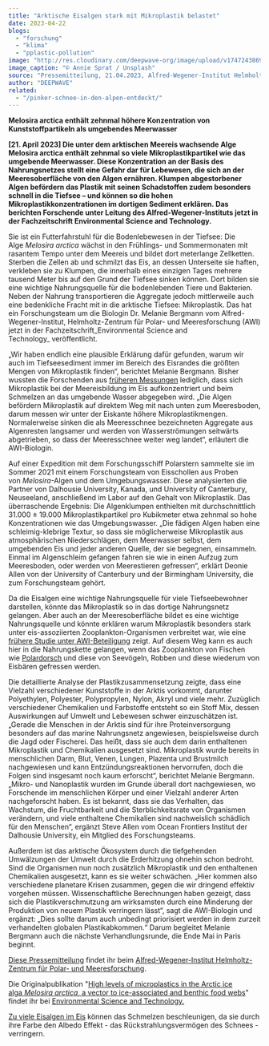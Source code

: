 ```yaml
---
title: "Arktische Eisalgen stark mit Mikroplastik belastet"
date: 2023-04-22
blogs: 
  - "forschung"
  - "klima"
  - "pplastic-pollution"
image: "http://res.cloudinary.com/deepwave-org/image/upload/v1747243869/deepwave.org/annie-spratt-Tno1Zd3T6yY-unsplash-scaled.jpg"
image_caption: "© Annie Sprat / Unsplash"
source: "Pressemitteilung, 21.04.2023, Alfred-Wegener-Institut Helmholtz-Zentrum für Polar- und Meeresforschung"
author: "DEEPWAVE"
related: 
  - "/pinker-schnee-in-den-alpen-entdeckt/"
---
```


**Melosira arctica enthält zehnmal höhere Konzentration von Kunststoffpartikeln als umgebendes Meerwasser**

**\[21. April 2023\] Die unter dem arktischen Meereis wachsende Alge Melosira arctica enthält zehnmal so viele Mikroplastikpartikel wie das umgebende Meerwasser. Diese Konzentration an der Basis des Nahrungsnetzes stellt eine Gefahr dar für Lebewesen, die sich an der Meeresoberfläche von den Algen ernähren. Klumpen abgestorbener Algen befördern das Plastik mit seinen Schadstoffen zudem besonders schnell in die Tiefsee – und können so die hohen Mikroplastikkonzentrationen im dortigen Sediment erklären. Das berichten Forschende unter Leitung des Alfred-Wegener-Instituts jetzt in der Fachzeitschrift Environmental Science and Technology.**

Sie ist ein Futterfahrstuhl für die Bodenlebewesen in der Tiefsee: Die Alge _Melosira arctica_ wächst in den Frühlings- und Sommermonaten mit rasantem Tempo unter dem Meereis und bildet dort meterlange Zellketten. Sterben die Zellen ab und schmilzt das Eis, an dessen Unterseite sie haften, verkleben sie zu Klumpen, die innerhalb eines einzigen Tages mehrere tausend Meter bis auf den Grund der Tiefsee sinken können. Dort bilden sie eine wichtige Nahrungsquelle für die bodenlebenden Tiere und Bakterien. Neben der Nahrung transportieren die Aggregate jedoch mittlerweile auch eine bedenkliche Fracht mit in die arktische Tiefsee: Mikroplastik. Das hat ein Forschungsteam um die Biologin Dr. Melanie Bergmann vom Alfred-Wegener-Institut, Helmholtz-Zentrum für Polar- und Meeresforschung (AWI) jetzt in der Fachzeitschrift_Environmental Science and Technology_ veröffentlicht.

„Wir haben endlich eine plausible Erklärung dafür gefunden, warum wir auch im Tiefseesediment immer im Bereich des Eisrandes die größten Mengen von Mikroplastik finden“, berichtet Melanie Bergmann. Bisher wussten die Forschenden aus [früheren Messungen](https://www.nature.com/articles/s41467-018-03825-5) lediglich, dass sich Mikroplastik bei der Meereisbildung im Eis aufkonzentriert und beim Schmelzen an das umgebende Wasser abgegeben wird. „Die Algen befördern Mikroplastik auf direktem Weg mit nach unten zum Meeresboden, darum messen wir unter der Eiskante höhere Mikroplastikmengen. Normalerweise sinken die als Meeresschnee bezeichneten Aggregate aus Algenresten langsamer und werden von Wasserströmungen seitwärts abgetrieben, so dass der Meeresschnee weiter weg landet“, erläutert die AWI-Biologin.

Auf einer Expedition mit dem Forschungsschiff Polarstern sammelte sie im Sommer 2021 mit einem Forschungsteam von Eisschollen aus Proben von _Melosira_\-Algen und dem Umgebungswasser. Diese analysierten die Partner von Dalhousie University, Kanada, und University of Canterbury, Neuseeland, anschließend im Labor auf den Gehalt von Mikroplastik. Das überraschende Ergebnis: Die Algenklumpen enthielten mit durchschnittlich 31.000 ± 19.000 Mikroplastikpartikel pro Kubikmeter etwa zehnmal so hohe Konzentrationen wie das Umgebungswasser. „Die fädigen Algen haben eine schleimig-klebrige Textur, so dass sie möglicherweise Mikroplastik aus atmosphärischen Niederschlägen, dem Meerwasser selbst, dem umgebenden Eis und jeder anderen Quelle, der sie begegnen, einsammeln. Einmal im Algenschleim gefangen fahren sie wie in einen Aufzug zum Meeresboden, oder werden von Meerestieren gefressen“, erklärt Deonie Allen von der University of Canterbury und der Birmingham University, die zum Forschungsteam gehört.

Da die Eisalgen eine wichtige Nahrungsquelle für viele Tiefseebewohner darstellen, könnte das Mikroplastik so in das dortige Nahrungsnetz gelangen. Aber auch an der Meeresoberfläche bildet es eine wichtige Nahrungsquelle und könnte erklären warum Mikroplastik besonders stark unter eis-assoziierten Zooplankton-Organismen verbreitet war, wie eine [frühere Studie unter AWI-Beteiligung](https://www.sciencedirect.com/science/article/pii/S0048969722019799) zeigt. Auf diesem Weg kann es auch hier in die Nahrungskette gelangen, wenn das Zooplankton von Fischen wie [Polardorsch](https://link.springer.com/article/10.1007/s00300-018-2283-8) und diese von Seevögeln, Robben und diese wiederum von Eisbären gefressen werden.

Die detaillierte Analyse der Plastikzusammensetzung zeigte, dass eine Vielzahl verschiedener Kunststoffe in der Arktis vorkommt, darunter Polyethylen, Polyester, Polypropylen, Nylon, Akryl und viele mehr. Zuzüglich verschiedener Chemikalien und Farbstoffe entsteht so ein Stoff Mix, dessen Auswirkungen auf Umwelt und Lebewesen schwer einzuschätzen ist. „Gerade die Menschen in der Arktis sind für ihre Proteinversorgung besonders auf das marine Nahrungsnetz angewiesen, beispielsweise durch die Jagd oder Fischerei. Das heißt, dass sie auch dem darin enthaltenen Mikroplastik und Chemikalien ausgesetzt sind. Mikroplastik wurde bereits in menschlichen Darm, Blut, Venen, Lungen, Plazenta und Brustmilch nachgewiesen und kann Entzündungsreaktionen hervorrufen, doch die Folgen sind insgesamt noch kaum erforscht“, berichtet Melanie Bergmann. „Mikro- und Nanoplastik wurden im Grunde überall dort nachgewiesen, wo Forschende im menschlichen Körper und einer Vielzahl anderer Arten nachgeforscht haben. Es ist bekannt, dass sie das Verhalten, das Wachstum, die Fruchtbarkeit und die Sterblichkeitsrate von Organismen verändern, und viele enthaltene Chemikalien sind nachweislich schädlich für den Menschen“, ergänzt Steve Allen vom Ocean Frontiers Institut der Dalhousie University, ein Mitglied des Forschungsteams.

Außerdem ist das arktische Ökosystem durch die tiefgehenden Umwälzungen der Umwelt durch die Erderhitzung ohnehin schon bedroht. Sind die Organismen nun noch zusätzlich Mikroplastik und den enthaltenen Chemikalien ausgesetzt, kann es sie weiter schwächen. „Hier kommen also verschiedene planetare Krisen zusammen, gegen die wir dringend effektiv vorgehen müssen. Wissenschaftliche Berechnungen haben gezeigt, dass sich die Plastikverschmutzung am wirksamsten durch eine Minderung der Produktion von neuem Plastik verringern lässt“, sagt die AWI-Biologin und ergänzt: „Dies sollte darum auch unbedingt priorisiert werden in dem zurzeit verhandelten globalen Plastikabkommen.“ Darum begleitet Melanie Bergmann auch die nächste Verhandlungsrunde, die Ende Mai in Paris beginnt.

[Diese Pressemitteilung](https://www.awi.de/ueber-uns/service/presse/presse-detailansicht/arktische-eisalgen-stark-mit-mikroplastik-belastet.html) findet ihr beim [Alfred-Wegener-Institut Helmholtz-Zentrum für Polar- und Meeresforschung](https://www.awi.de/).

Die Originalpublikation "[High levels of microplastics in the Arctic ice alga _Melosira arctica_, a vector to ice-associated and benthic food webs](https://pubs.acs.org/doi/10.1021/acs.est.2c08010)" findet ihr bei [Environmental Science and Technology.](https://pubs.acs.org/)

[Zu viele Eisalgen im Eis](https://www.deepwave.org/pinker-schnee-in-den-alpen-entdeckt/) können das Schmelzen beschleunigen, da sie durch ihre Farbe den Albedo Effekt - das Rückstrahlungsvermögen des Schnees - verringern.
